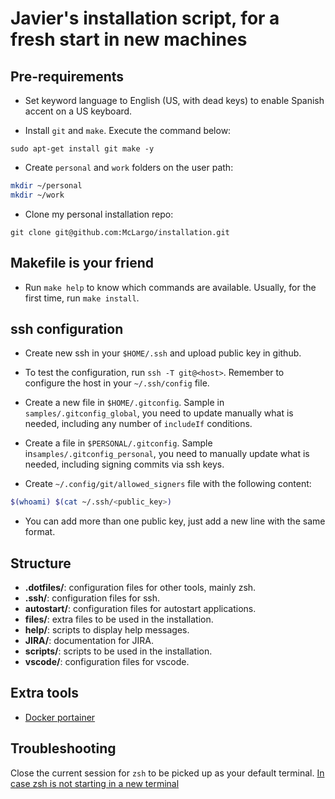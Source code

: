 # Javier's installation script, for a fresh start in new machines

## Pre-requirements

- Set keyword language to English (US, with dead keys) to enable Spanish accent
  on a US keyboard.

- Install `git` and `make`. Execute the command below:

`sudo apt-get install git make -y`

- Create `personal` and `work` folders on the user path:

```bash
mkdir ~/personal
mkdir ~/work
```

- Clone my personal installation repo:

`git clone git@github.com:McLargo/installation.git`

## Makefile is your friend

- Run `make help` to know which commands are available. Usually, for the first
  time, run `make install`.

## ssh configuration

- Create new ssh in your `$HOME/.ssh` and upload public key in github.

- To test the configuration, run `ssh -T git@<host>`. Remember to configure the
  host in your `~/.ssh/config` file.

- Create a new file in `$HOME/.gitconfig`. Sample in
  `samples/.gitconfig_global`, you need to update manually what is needed,
  including any number of `includeIf` conditions.

- Create a file in `$PERSONAL/.gitconfig`. Sample
  in`samples/.gitconfig_personal`, you need to manually update what is needed,
  including signing commits via ssh keys.

- Create `~/.config/git/allowed_signers` file with the following content:

```bash
$(whoami) $(cat ~/.ssh/<public_key>)
```

- You can add more than one public key, just add a new line with the same
  format.

## Structure

- **.dotfiles/**: configuration files for other tools, mainly zsh.
- **.ssh/**: configuration files for ssh.
- **autostart/**: configuration files for autostart applications.
- **files/**: extra files to be used in the installation.
- **help/**: scripts to display help messages.
- **JIRA/**: documentation for JIRA.
- **scripts/**: scripts to be used in the installation.
- **vscode/**: configuration files for vscode.

## Extra tools

- [Docker portainer](https://docs.portainer.io/v/ce-2.9/start/install/server/docker/linux)

## Troubleshooting

Close the current session for `zsh` to be picked up as your default terminal.
[In case zsh is not starting in a new terminal](https://dev.to/leamsigc/set-zsh-as-the-default-shell-in-your-terminal-3o7f)
